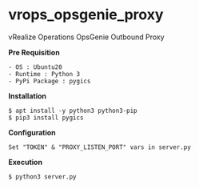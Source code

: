 # vrops_opsgenie_proxy
vRealize Operations OpsGenie Outbound Proxy


**Pre Requisition**

	- OS : Ubuntu20
	- Runtime : Python 3
	- PyPi Package : pygics

**Installation**

	$ apt install -y python3 python3-pip
	$ pip3 install pygics

**Configuration**

	Set "TOKEN" & "PROXY_LISTEN_PORT" vars in server.py

**Execution**

	$ python3 server.py